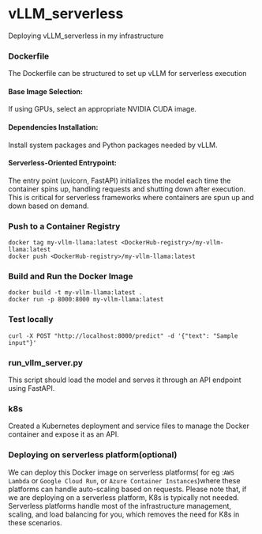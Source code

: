 # vLLM_serverless
Deploying vLLM_serverless in my infrastructure

### Dockerfile
 The Dockerfile can be structured to set up vLLM for serverless execution

#### Base Image Selection:
If using GPUs, select an appropriate NVIDIA CUDA image. 
#### Dependencies Installation:
Install system packages and Python packages needed by vLLM. 
#### Serverless-Oriented Entrypoint:
The entry point (uvicorn, FastAPI) initializes the model each time the container spins up, handling requests and shutting down after execution. This is critical for serverless frameworks where containers are spun up and down based on demand.
###  Push to a Container Registry
```
docker tag my-vllm-llama:latest <DockerHub-registry>/my-vllm-llama:latest
docker push <DockerHub-registry>/my-vllm-llama:latest
```
### Build and Run the Docker Image
```
docker build -t my-vllm-llama:latest .
docker run -p 8000:8000 my-vllm-llama:latest
```
### Test locally
```
curl -X POST "http://localhost:8000/predict" -d '{"text": "Sample input"}'
```

### run_vllm_server.py
This script should load the model and serves it through an API endpoint using FastAPI.

### k8s
Created a Kubernetes deployment and service files to manage the Docker container and expose it as an API.

### Deploying on serverless platform(optional)
We can deploy this Docker image on serverless platforms( for eg :`AWS Lambda` or `Google Cloud Run`, or `Azure Container Instances`)where these platforms can handle auto-scaling based on requests. Please note that, if we are deploying on a serverless platform, K8s is typically not needed. Serverless platforms handle most of the infrastructure management, scaling, and load balancing for you, which removes the need for K8s in these scenarios.


